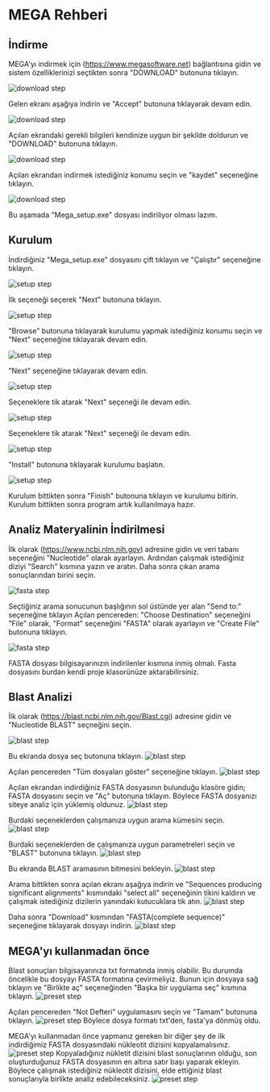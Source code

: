 # MEGA Rehberi
## İndirme
MEGA'yı indirmek için (https://www.megasoftware.net) bağlantısına gidin ve sistem özelliklerinizi seçtikten sonra "DOWNLOAD" butonuna tıklayın.

![download step](images/mega_download1.png)

Gelen ekranı aşağıya indirin ve "Accept" butonuna tıklayarak devam edin.

![download step](images/mega_download2.png)

Açılan ekrandaki gerekli bilgileri kendinize uygun bir şekilde doldurun ve "DOWNLOAD" butonuna tıklayın.

![download step](images/mega_download3.png)

Açılan ekrandan indirmek istediğiniz konumu seçin ve "kaydet" seçeneğine tıklayın.

![download step](images/mega_download4.png)

Bu aşamada "Mega_setup.exe" dosyası indiriliyor olması lazım.

## Kurulum

İndirdiğiniz "Mega_setup.exe" dosyasını çift tıklayın ve "Çalıştır" seçeneğine tıklayın.

![setup step](images/mega_setup1.png)


İlk seçeneği seçerek "Next" butonuna tıklayın. 

![setup step](images/mega_setup2.png)


"Browse" butonuna tıklayarak kurulumu yapmak istediğiniz konumu seçin ve "Next" seçeneğine tıklayarak devam edin.

![setup step](images/mega_setup3.png)


"Next" seçeneğine tıklayarak devam edin.

![setup step](images/mega_setup4.png)

Seçeneklere tik atarak "Next" seçeneği ile devam edin.

![setup step](images/mega_setup5.png)

Seçeneklere tik atarak "Next" seçeneği ile devam edin.

![setup step](images/mega_setup6.png)

"Install" butonuna tıklayarak kurulumu başlatın.

![setup step](images/mega_setup7.png)

Kurulum bittikten sonra "Finish" butonuna tıklayın ve kurulumu bitirin. Kurulum bittikten sonra program artık kullanılmaya hazır.

## Analiz Materyalinin İndirilmesi

İlk olarak (https://www.ncbi.nlm.nih.gov) adresine gidin ve veri tabanı seçeneğini "Nucleotide" olarak ayarlayın. Ardından çalışmak istediğiniz diziyi "Search" kısmına yazın ve aratın. Daha sonra çıkan arama sonuçlarından birini seçin.

![fasta step](images/mega_fasta1.png)

Seçtiğiniz arama sonucunun başlığının sol üstünde yer alan "Send to:" seçeneğine tıklayın
Açılan pencereden: 
"Choose Destination" seçeneğini "File" olarak,
"Format" seçeneğini "FASTA" olarak ayarlayın ve "Create File" butonuna tıklayın.

![fasta step](images/mega_fasta2.png)

FASTA dosyası bilgisayarınızın indirilenler kısmına inmiş olmalı. Fasta dosyasını burdan kendi proje klasorünüze aktarabilirsiniz.

## Blast Analizi

İlk olarak (https://blast.ncbi.nlm.nih.gov/Blast.cgi) adresine gidin ve "Nucleotide BLAST" seçneğini seçin.

![blast step](images/mega_blast1.png)

Bu ekranda dosya seç butonuna tıklayın.
![blast step](images/mega_blast2.png)

Açılan pencereden "Tüm dosyaları göster" seçeneğine tıklayın.
![blast step](images/mega_blast3.png)

Açılan ekrandan indirdiğiniz FASTA dosyasının bulunduğu klasöre gidin; FASTA dosyasını seçin ve "Aç" butonuna tıklayın.
Böylece FASTA dosyanızı siteye analiz için yüklemiş oldunuz.
![blast step](images/mega_blast4.png)

Burdaki seçeneklerden çalışmanıza uygun arama kümesini seçin.
![blast step](images/mega_blast5.png)

Burdaki seçeneklerden de çalışmanıza uygun parametreleri seçin ve "BLAST" butonuna tıklayın.
![blast step](images/mega_blast6.png)

Bu ekranda BLAST aramasının bitmesini bekleyin.
![blast step](images/mega_blast7.png)

Arama bittikten sonra açılan ekranı aşağıya indirin ve "Sequences producing significant alignments" kısmındaki "select all" seçeneğinin tikini kaldırın ve çalışmak istediğiniz dizilerin yanındaki kutucuklara tik atın.
![blast step](images/mega_blast8.png)

Daha sonra "Download" kısmından "FASTA(complete sequence)" seçeneğine tıklayarak dosyayı indirin.
![blast step](images/mega_blast9.png)

## MEGA'yı kullanmadan önce

Blast sonuçları bilgisayarınıza txt formatında inmiş olabilir. Bu durumda öncelikle bu dosyayı FASTA formatına çevirmeliyiz. Bunun için dosyaya sağ tıklayın ve "Birlikte aç" seçeneğinden "Başka bir uygulama seç" kısmına tıklayın.
![preset step](images/mega_preset1.png)

Açılan pencereden "Not Defteri" uygulamasını seçin ve "Tamam" butonuna tıklayın.
![preset step](images/mega_preset2.png)
Böylece dosya formatı txt'den, fasta'ya dönmüş oldu.


MEGA'yı kullanmadan önce yapmanız gereken bir diğer şey de ilk indirdiğimiz FASTA dosyasındaki nükleotit dizisini kopyalamalısınız.
![preset step](images/mega_preset4.png)
Kopyaladığınız nükletit dizisini blast sonuçlarının olduğu, son oluşturduğunuz FASTA dosyasının en altına satır başı yaparak ekleyin.
Böylece çalışmak istediğiniz nükleotit dizisini, elde ettiğiniz blast sonuçlarıyla birlikte analiz edebileceksiniz.
![preset step](images/mega_preset3.png)